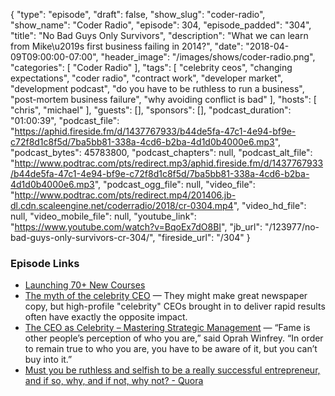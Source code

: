 {
  "type": "episode",
  "draft": false,
  "show_slug": "coder-radio",
  "show_name": "Coder Radio",
  "episode": 304,
  "episode_padded": "304",
  "title": "No Bad Guys Only Survivors",
  "description": "What we can learn from Mike\u2019s first business failing in 2014?",
  "date": "2018-04-09T09:00:00-07:00",
  "header_image": "/images/shows/coder-radio.png",
  "categories": [
    "Coder Radio"
  ],
  "tags": [
    "celebrity ceos",
    "changing expectations",
    "coder radio",
    "contract work",
    "developer market",
    "development podcast",
    "do you have to be ruthless to run a business",
    "post-mortem business failure",
    "why avoiding conflict is bad"
  ],
  "hosts": [
    "chris",
    "michael"
  ],
  "guests": [],
  "sponsors": [],
  "podcast_duration": "01:00:39",
  "podcast_file": "https://aphid.fireside.fm/d/1437767933/b44de5fa-47c1-4e94-bf9e-c72f8d1c8f5d/7ba5bb81-338a-4cd6-b2ba-4d1d0b4000e6.mp3",
  "podcast_bytes": 45783800,
  "podcast_chapters": null,
  "podcast_alt_file": "http://www.podtrac.com/pts/redirect.mp3/aphid.fireside.fm/d/1437767933/b44de5fa-47c1-4e94-bf9e-c72f8d1c8f5d/7ba5bb81-338a-4cd6-b2ba-4d1d0b4000e6.mp3",
  "podcast_ogg_file": null,
  "video_file": "http://www.podtrac.com/pts/redirect.mp4/201406.jb-dl.cdn.scaleengine.net/coderradio/2018/cr-0304.mp4",
  "video_hd_file": null,
  "video_mobile_file": null,
  "youtube_link": "https://www.youtube.com/watch?v=BqoEx7dO8BI",
  "jb_url": "/123977/no-bad-guys-only-survivors-cr-304/",
  "fireside_url": "/304"
}


### Episode Links

  * [Launching 70+ New Courses](https://linuxacademy.com/blog/linuxacademy-com/launching-70-new-courses-challenges-learning-activities-in-april/?utm_source=site&utm_medium=siteannouncement&utm_campaign=April2018CourseLaunch "Launching 70+ New Courses")
  * [The myth of the celebrity CEO](http://www.management-issues.com/news/5021/the-myth-of-the-celebrity-ceo/ "The myth of the celebrity CEO") — They might make great newspaper copy, but high-profile "celebrity" CEOs brought in to deliver rapid results often have exactly the opposite impact.
  * [The CEO as Celebrity – Mastering Strategic Management](https://opentextbc.ca/strategicmanagement/chapter/the-ceo-as-celebrity/ "The CEO as Celebrity – Mastering Strategic Management") — “Fame is other people’s perception of who you are,” said Oprah Winfrey. “In order to remain true to who you are, you have to be aware of it, but you can’t buy into it.”
  * [Must you be ruthless and selfish to be a really successful entrepreneur, and if so, why, and if not, why not? - Quora](https://www.quora.com/Must-you-be-ruthless-and-selfish-to-be-a-really-successful-entrepreneur-and-if-so-why-and-if-not-why-not "Must you be ruthless and selfish to be a really successful entrepreneur, and if so, why, and if not, why not? - Quora")


